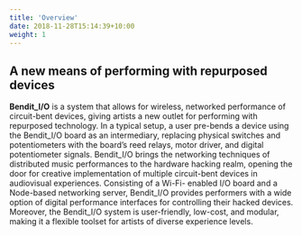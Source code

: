 ```yaml
---
title: 'Overview'
date: 2018-11-28T15:14:39+10:00
weight: 1
---
```


## A new means of performing with repurposed devices

**Bendit_I/O** is a system that allows for wireless, networked performance of circuit-bent devices, giving artists a new outlet for performing with repurposed technology. In a typical setup, a user pre-bends a device using the Bendit_I/O board as an intermediary, replacing physical switches and potentiometers with the board’s reed relays, motor driver, and digital potentiometer signals. 
Bendit_I/O brings the networking techniques of distributed music performances to the hardware hacking realm, opening the door for creative implementation of multiple circuit-bent devices in audiovisual experiences. Consisting of a Wi-Fi- enabled I/O board and a Node-based networking server, Bendit_I/O provides performers with a wide option of digital performance interfaces for controlling their hacked devices. Moreover, the Bendit_I/O system is user-friendly, low-cost, and modular, making it a flexible toolset for artists of diverse experience levels. 
